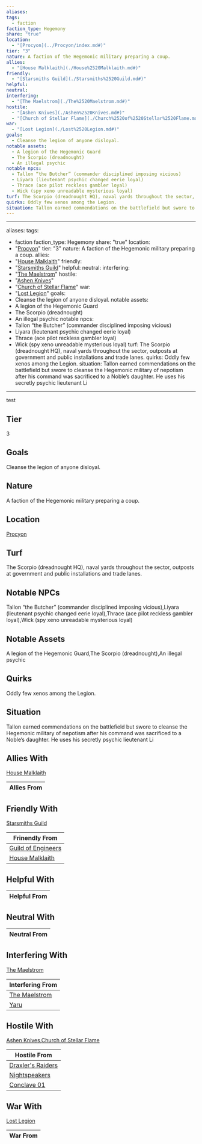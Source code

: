 ```yaml
---
aliases: 
tags:
  - faction
faction_type: Hegemony
share: "true"
location:
  - "[Procyon](../Procyon/index.md#)"
tier: "3"
nature: A faction of the Hegemonic military preparing a coup.
allies:
  - "[House Malklaith](./House%2520Malklaith.md#)"
friendly:
  - "[Starsmiths Guild](./Starsmiths%2520Guild.md#)"
helpful: 
neutral: 
interfering:
  - "[The Maelstrom](./The%2520Maelstrom.md#)"
hostile:
  - "[Ashen Knives](./Ashen%2520Knives.md#)"
  - "[Church of Stellar Flame](./Church%2520of%2520Stellar%2520Flame.md#)"
war:
  - "[Lost Legion](./Lost%2520Legion.md#)"
goals:
  - Cleanse the legion of anyone disloyal.
notable assets:
  - A legion of the Hegemonic Guard
  - The Scorpio (dreadnought)
  - An illegal psychic
notable npcs:
  - Tallon “the Butcher” (commander disciplined imposing vicious)
  - Liyara (lieutenant psychic changed eerie loyal)
  - Thrace (ace pilot reckless gambler loyal)
  - Wick (spy xeno unreadable mysterious loyal)
turf: The Scorpio (dreadnought HQ), naval yards throughout the sector, outposts at government and public installations and trade lanes.
quirks: Oddly few xenos among the Legion.
situation: Tallon earned commendations on the battlefield but swore to cleanse the Hegemonic military of nepotism after his command was sacrificed to a Noble’s daughter. He uses his secretly psychic lieutenant Li
---
```

---
aliases:
tags:
  - faction
faction_type: Hegemony
share: "true"
location:
  - "[Procyon](../Procyon/index.md#)"
tier: "3"
nature: A faction of the Hegemonic military preparing a coup.
allies:
  - "[House Malklaith](./House%2520Malklaith.md#)"
friendly:
  - "[Starsmiths Guild](./Starsmiths%2520Guild.md#)"
helpful:
neutral:
interfering:
  - "[The Maelstrom](./The%2520Maelstrom.md#)"
hostile:
  - "[Ashen Knives](./Ashen%2520Knives.md#)"
  - "[Church of Stellar Flame](./Church%2520of%2520Stellar%2520Flame.md#)"
war:
  - "[Lost Legion](./Lost%2520Legion.md#)"
goals:
  - Cleanse the legion of anyone disloyal.
notable assets:
  - A legion of the Hegemonic Guard
  - The Scorpio (dreadnought)
  - An illegal psychic
notable npcs:
  - Tallon “the Butcher” (commander disciplined imposing vicious)
  - Liyara (lieutenant psychic changed eerie loyal)
  - Thrace (ace pilot reckless gambler loyal)
  - Wick (spy xeno unreadable mysterious loyal)
turf: The Scorpio (dreadnought HQ), naval yards throughout the sector, outposts at government and public installations and trade lanes.
quirks: Oddly few xenos among the Legion.
situation: Tallon earned commendations on the battlefield but swore to cleanse the Hegemonic military of nepotism after his command was sacrificed to a Noble’s daughter. He uses his secretly psychic lieutenant Li
---

test

## Tier


3

## Goals

Cleanse the legion of anyone disloyal.

## Nature

A faction of the Hegemonic military preparing a coup.

## Location

[Procyon](../Procyon/index.md.md#.md#)

## Turf

The Scorpio (dreadnought HQ), naval yards throughout the sector, outposts at government and public installations and trade lanes.

## Notable NPCs

Tallon “the Butcher” (commander disciplined imposing vicious),Liyara (lieutenant psychic changed eerie loyal),Thrace (ace pilot reckless gambler loyal),Wick (spy xeno unreadable mysterious loyal)

## Notable Assets

A legion of the Hegemonic Guard,The Scorpio (dreadnought),An illegal psychic

## Quirks

Oddly few xenos among the Legion.

## Situation

Tallon earned commendations on the battlefield but swore to cleanse the Hegemonic military of nepotism after his command was sacrificed to a Noble’s daughter. He uses his secretly psychic lieutenant Li

## Allies With

[House Malklaith](./House%2520Malklaith.md.md#.md#)

| Allies From |
| ----------- |


## Friendly With

[Starsmiths Guild](./Starsmiths%2520Guild.md.md#.md#)

| Frinendly From                                         |
| ------------------------------------------------------ |
| [Guild of Engineers](./Guild%20of%20Engineers.md) |
| [House Malklaith](./House%2520Malklaith.md.md#.md#)       |


## Helpful With



| Helpful From |
| ------------ |


## Neutral With




| Neutral From |
| ------------ |



## Interfering With

[The Maelstrom](./The%2520Maelstrom.md.md#.md#)


| Interfering From                             |
| -------------------------------------------- |
| [The Maelstrom](./The%2520Maelstrom.md.md#.md#) |
| [Yaru](./Yaru.md)                   |



## Hostile With

[Ashen Knives](./Ashen%2520Knives.md.md#.md#),[Church of Stellar Flame](./Church%2520of%2520Stellar%2520Flame.md.md#.md#)


| Hostile From                                         |
| ---------------------------------------------------- |
| [Draxler's Raiders](./Draxler's%20Raiders.md) |
| [Nightspeakers](./Nightspeakers.md)         |
| [Conclave 01](./Conclave%2001.md)             |



## War With

[Lost Legion](./Lost%2520Legion.md.md#.md#)

| War From |
| -------- |

